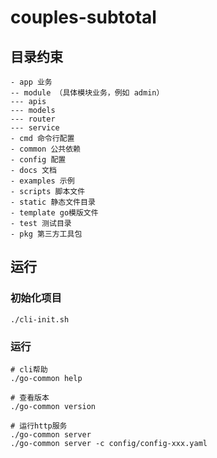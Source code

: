 # couples-subtotal

## 目录约束

```
- app 业务
-- module （具体模块业务，例如 admin）
--- apis
--- models
--- router
--- service
- cmd 命令行配置
- common 公共依赖
- config 配置
- docs 文档
- examples 示例
- scripts 脚本文件
- static 静态文件目录
- template go模版文件
- test 测试目录
- pkg 第三方工具包
```

## 运行
### 初始化项目
```shell
./cli-init.sh
```

### 运行
```shell
# cli帮助
./go-common help

# 查看版本
./go-common version

# 运行http服务
./go-common server
./go-common server -c config/config-xxx.yaml
```
